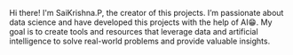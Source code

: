 Hi there! I'm SaiKrishna.P, the creator of this projects. I’m passionate about data science and have developed this projects with the help of AI😁.
My goal is to create tools and resources that leverage data and artificial intelligence to solve real-world problems and provide valuable insights.
